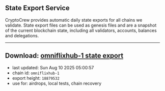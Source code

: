 ## State Export Service
CryptoCrew provides automatic daily state exports for all chains we validate. State export files can be used as genesis files and are a snapshot of the current blockchain state, including all validators, accounts, balances and delegations.

---
**Download: [omniflixhub-1 state export](https://dl-eu2.ccvalidators.com/SERVICE/omniflixhub/omniflixhub-1_export_18879532.json)**
---

- last updated: Sun Aug 10 2025 05:00:57
- chain id: `omniflixhub-1`
- export height: `18879532`
- use for: airdrops, local tests, chain recovery
